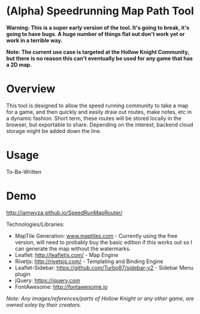 (Alpha) Speedrunning Map Path Tool
=

**Warning: This is a super early version of the tool.  It's going to break, it's going to have bugs.  A huge number of things flat out don't work yet or work in a terrible way.**

**Note: The current use case is targeted at the Hollow Knight Community, but there is no reason this can't eventually be used for any game that has a 2D map.**

Overview
==
This tool is designed to allow the speed running community to take a map for a game, and then quickly and easily draw out routes, make notes, etc in a dynamic fashion.  Short term, these routes will be stored locally in the browser, but exportable to share.  Depending on the interest, backend cloud storage might be added down the line.  

Usage
==
To-Be-Written

Demo
==
http://iamwyza.github.io/SpeedRunMapRouter/


Technologies/Libraries:

* MapTile Generation: www.maptiles.com - Currently using the free version, will need to probably buy the basic edition if this works out so I can generate the map without the watermarks.
* Leaflet: http://leafletjs.com/ - Map Engine
* Rivetjs: http://rivetsjs.com/ - Templating and Binding Engine
* Leaflet-Sidebar: https://github.com/Turbo87/sidebar-v2 - Sidebar Menu plugin
* jQuery: https://jquery.com 
* FontAwesome: http://fontawesome.io

*Note: Any images/references/parts of Hollow Knight or any other game, are owned soley by their creators.*
